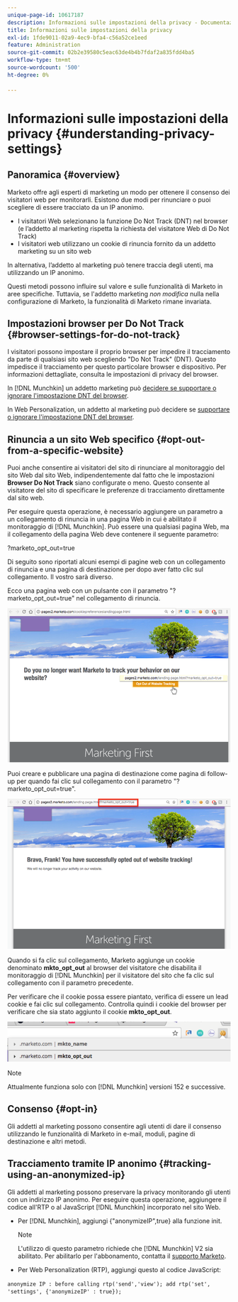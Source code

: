 ```yaml
---
unique-page-id: 10617187
description: Informazioni sulle impostazioni della privacy - Documentazione di Marketo - Documentazione del prodotto
title: Informazioni sulle impostazioni della privacy
exl-id: 1fde9011-02a9-4ec9-bfa4-c56a52ce1eed
feature: Administration
source-git-commit: 02b2e39580c5eac63de4b4b7fdaf2a835fdd4ba5
workflow-type: tm+mt
source-wordcount: '500'
ht-degree: 0%

---
```


# Informazioni sulle impostazioni della privacy {#understanding-privacy-settings}

## Panoramica {#overview}

Marketo offre agli esperti di marketing un modo per ottenere il consenso dei visitatori web per monitorarli. Esistono due modi per rinunciare o puoi scegliere di essere tracciato da un IP anonimo.

* I visitatori Web selezionano la funzione Do Not Track (DNT) nel browser (e l’addetto al marketing rispetta la richiesta del visitatore Web di Do Not Track)
* I visitatori web utilizzano un cookie di rinuncia fornito da un addetto marketing su un sito web

In alternativa, l’addetto al marketing può tenere traccia degli utenti, ma utilizzando un IP anonimo.

Questi metodi possono influire sul valore e sulle funzionalità di Marketo in aree specifiche. Tuttavia, se l&#39;addetto marketing _non modifica_ nulla nella configurazione di Marketo, la funzionalità di Marketo rimane invariata.

## Impostazioni browser per Do Not Track {#browser-settings-for-do-not-track}

I visitatori possono impostare il proprio browser per impedire il tracciamento da parte di qualsiasi sito web scegliendo &quot;Do Not Track&quot; (DNT). Questo impedisce il tracciamento per questo particolare browser e dispositivo. Per informazioni dettagliate, consulta le impostazioni di privacy del browser.

In [!DNL Munchkin] un addetto marketing può [decidere se supportare o ignorare l&#39;impostazione DNT del browser](/help/marketo/product-docs/administration/settings/edit-do-not-track-browser-support-settings.md).

In Web Personalization, un addetto al marketing può decidere se [supportare o ignorare l&#39;impostazione DNT del browser](/help/marketo/product-docs/web-personalization/getting-started/setting-web-personalization-to-do-not-track.md).

## Rinuncia a un sito Web specifico {#opt-out-from-a-specific-website}

Puoi anche consentire ai visitatori del sito di rinunciare al monitoraggio del sito Web dal sito Web, indipendentemente dal fatto che le impostazioni **Browser Do Not Track** siano configurate o meno. Questo consente al visitatore del sito di specificare le preferenze di tracciamento direttamente dal sito web.

Per eseguire questa operazione, è necessario aggiungere un parametro a un collegamento di rinuncia in una pagina Web in cui è abilitato il monitoraggio di [!DNL Munchkin]. Può essere una qualsiasi pagina Web, ma il collegamento della pagina Web deve contenere il seguente parametro:

?marketo_opt_out=true

Di seguito sono riportati alcuni esempi di pagine web con un collegamento di rinuncia e una pagina di destinazione per dopo aver fatto clic sul collegamento. Il vostro sarà diverso.

Ecco una pagina web con un pulsante con il parametro &quot;?marketo_opt_out=true&quot; nel collegamento di rinuncia.

![](assets/understanding-privacy-settings-1.png)

Puoi creare e pubblicare una pagina di destinazione come pagina di follow-up per quando fai clic sul collegamento con il parametro &quot;?marketo_opt_out=true&quot;.

![](assets/understanding-privacy-settings-2.png)

Quando si fa clic sul collegamento, Marketo aggiunge un cookie denominato **mkto_opt_out** al browser del visitatore che disabilita il monitoraggio di [!DNL Munchkin] per il visitatore del sito che fa clic sul collegamento con il parametro precedente.

Per verificare che il cookie possa essere piantato, verifica di essere un lead cookie e fai clic sul collegamento. Controlla quindi i cookie del browser per verificare che sia stato aggiunto il cookie **mkto_opt_out**.

![](assets/understanding-privacy-settings-3.png)

>[!NOTE]
>
>Attualmente funziona solo con [!DNL Munchkin] versioni 152 e successive.

## Consenso {#opt-in}

Gli addetti al marketing possono consentire agli utenti di dare il consenso utilizzando le funzionalità di Marketo in e-mail, moduli, pagine di destinazione e altri metodi.

## Tracciamento tramite IP anonimo {#tracking-using-an-anonymized-ip}

Gli addetti al marketing possono preservare la privacy monitorando gli utenti con un indirizzo IP anonimo. Per eseguire questa operazione, aggiungere il codice all&#39;RTP o al JavaScript [!DNL Munchkin] incorporato nel sito Web.

* Per [!DNL Munchkin], aggiungi {&quot;anonymizeIP&quot;,true} alla funzione init.

  >[!NOTE]
  >
  >L&#39;utilizzo di questo parametro richiede che [!DNL Munchkin] V2 sia abilitato. Per abilitarlo per l&#39;abbonamento, contatta il [supporto Marketo](https://nation.marketo.com/community/support_solutions).

* Per Web Personalization (RTP), aggiungi questo al codice JavaScript:

`anonymize IP : before calling rtp('send','view'); add rtp('set', 'settings', {'anonymizeIP' : true});`
